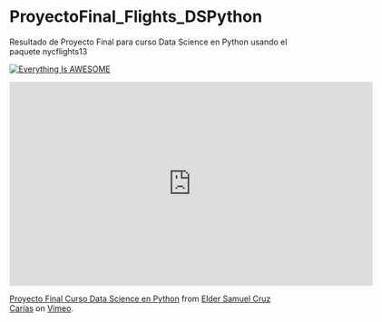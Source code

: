 # ProyectoFinal_Flights_DSPython
Resultado de Proyecto Final para curso Data Science en Python usando el paquete nycflights13

[![Everything Is AWESOME](https://vimeo.com/933327331)](https://vimeo.com/933327331)

<iframe src="https://vimeo.com/933327331" width="640" height="360" frameborder="0" allow="autoplay; fullscreen; picture-in-picture" allowfullscreen></iframe>
<p><a href="https://vimeo.com/933327331">Proyecto Final Curso Data Science en Python</a> from <a href="https://vimeo.com/user218003702">Elder Samuel Cruz Car&iacute;as</a> on <a href="https://vimeo.com">Vimeo</a>.</p>
